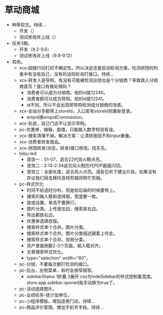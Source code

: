 # 草动商城
* 种草软文。待续...
    - 开发（）
    - 测试修改并上线（）
* 任务3期。
    - 开发（9.2-9.6）
    - 测试修改并上线（9.9-9.12）
* 其他。
    - xcx-因银行回打的不确定性。所以决定还是启动轮询方案。检测拼团的列表中有没有自己，没有的话则轮询打接口。待续...
    - xcx-转发人是导购，有没有可能被检测出他也是个分销商？导致跳入分销商首页？接口有做处理码？
        - 消费者可以成为分销商。他的id是12240。
        - 消费者额可以成为导购。他的id是12241。
        - id不同，所以不会出现把导购检测成分销商的场景。
    - xcx-全站分享都带上storeId，入口若有storeId则重新登录。
        - empid换empidCommission。
    - xcx-轨迹，自己门店不让显示导购。
    - pc-优惠券，编辑，面值，只能输入数字校验有误。
    - xcx-搜索清理不掉。解决方案：让清除按钮不和input重叠。
    - xcx-消费者转发商品。
    - xcx-拼团转发(浏览，转发)接口修改。找东东。
    - tebu-led
        - 音效一：01-07，适合22代风火鞋点亮。
        - 音效二：2:14-2:34适合风火鞋历代POP画面闪切。
        - 音效三：全部长度，适合风火点亮。请各位听下建议片段。如果没有异议我们得去拜托音频剪辑师帮忙剪辑。
    - pc-样式优化
        - 时间不给选时分秒，但是给后端的时候要带上。
        - 搜索的输入框和选择框，宽度要一致。
        - 提成设置。单选不要换行。
        - 图片分类。上传放左边，搜索放右边。
        - 导出都放右边。
        - 优惠券选择改版。
        - 搜索样式单个合并。图片分类。
        - 搜索样式单个合并。图片分类描述跟着上传走。
        - 搜索样式单个合并。视频分类。
        - 资产里面倒数2-3个页面。输入框对齐。
        - 文章搜索样式优化。
        - type="selection" width="60"。
    - pc-分销，不要每次都打检测的接口。
    - pc-后台，左侧菜单，有时会很窄很窄。
        - sidebarStatus 1折叠 2展开 css为hideSidebar的样式控制着宽度。store.app.sidebar.opened我手动换为true了。
    - pc-活动选择图片。
    - pc-业绩任务-统计加单位。
    - pc-小程序模板。增加适用门店。待续...
    - pc-商品评价管理。增加手机号字段。待续...
